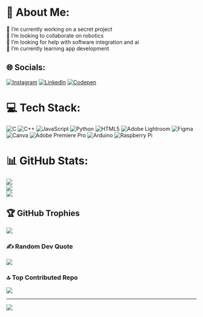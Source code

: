 # 💫 About Me:
🔭 I’m currently working on a secret project<br>👯 I’m looking to collaborate on robotics<br>🤝 I’m looking for help with software integration and ai<br>🌱 I’m currently learning app development


## 🌐 Socials:
[![Instagram](https://img.shields.io/badge/Instagram-%23E4405F.svg?logo=Instagram&logoColor=white)](https://instagram.com/_sufyan_nadeem) [![LinkedIn](https://img.shields.io/badge/LinkedIn-%230077B5.svg?logo=linkedin&logoColor=white)](https://linkedin.com/in/sufyan-nadeem-k) [![Codepen](https://img.shields.io/badge/Codepen-000000?style=for-the-badge&logo=codepen&logoColor=white)](https://codepen.io/SUFYAN-NADEEM) 

# 💻 Tech Stack:
![C](https://img.shields.io/badge/c-%2300599C.svg?style=plastic&logo=c&logoColor=white) ![C++](https://img.shields.io/badge/c++-%2300599C.svg?style=plastic&logo=c%2B%2B&logoColor=white) ![JavaScript](https://img.shields.io/badge/javascript-%23323330.svg?style=plastic&logo=javascript&logoColor=%23F7DF1E) ![Python](https://img.shields.io/badge/python-3670A0?style=plastic&logo=python&logoColor=ffdd54) ![HTML5](https://img.shields.io/badge/html5-%23E34F26.svg?style=plastic&logo=html5&logoColor=white) ![Adobe Lightroom](https://img.shields.io/badge/Adobe%20Lightroom-31A8FF.svg?style=plastic&logo=Adobe%20Lightroom&logoColor=white) ![Figma](https://img.shields.io/badge/figma-%23F24E1E.svg?style=plastic&logo=figma&logoColor=white) ![Canva](https://img.shields.io/badge/Canva-%2300C4CC.svg?style=plastic&logo=Canva&logoColor=white) ![Adobe Premiere Pro](https://img.shields.io/badge/Adobe%20Premiere%20Pro-9999FF.svg?style=plastic&logo=Adobe%20Premiere%20Pro&logoColor=white) ![Arduino](https://img.shields.io/badge/-Arduino-00979D?style=plastic&logo=Arduino&logoColor=white) ![Raspberry Pi](https://img.shields.io/badge/-RaspberryPi-C51A4A?style=plastic&logo=Raspberry-Pi)
# 📊 GitHub Stats:
![](https://github-readme-stats.vercel.app/api?username=Kycilius&theme=dark&hide_border=false&include_all_commits=false&count_private=false)<br/>
![](https://github-readme-streak-stats.herokuapp.com/?user=Kycilius&theme=dark&hide_border=false)<br/>
![](https://github-readme-stats.vercel.app/api/top-langs/?username=Kycilius&theme=dark&hide_border=false&include_all_commits=false&count_private=false&layout=compact)

## 🏆 GitHub Trophies
![](https://github-profile-trophy.vercel.app/?username=Kycilius&theme=discord_old_blurple&no-frame=false&no-bg=true&margin-w=4)

### ✍️ Random Dev Quote
![](https://quotes-github-readme.vercel.app/api?type=horizontal&theme=light)

### 🔝 Top Contributed Repo
![](https://github-contributor-stats.vercel.app/api?username=Kycilius&limit=5&theme=dark&combine_all_yearly_contributions=true)

---
[![](https://visitcount.itsvg.in/api?id=Kycilius&icon=5&color=0)](https://visitcount.itsvg.in)

<!-- Proudly created with GPRM ( https://gprm.itsvg.in ) -->
